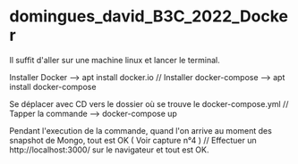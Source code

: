 # domingues_david_B3C_2022_Docker

Il suffit d'aller sur une machine linux et lancer le terminal. 

Installer Docker --> apt install docker.io // Installer docker-compose --> apt install docker-compose 


Se déplacer avec CD vers le dossier où se trouve le docker-compose.yml // Tapper la commande --> docker-compose up


Pendant l'execution de la commande, quand l'on arrive au moment des snapshot de Mongo, tout est OK ( Voir capture n°4 ) // Effectuer un http://localhost:3000/ sur le navigateur et tout est OK. 

